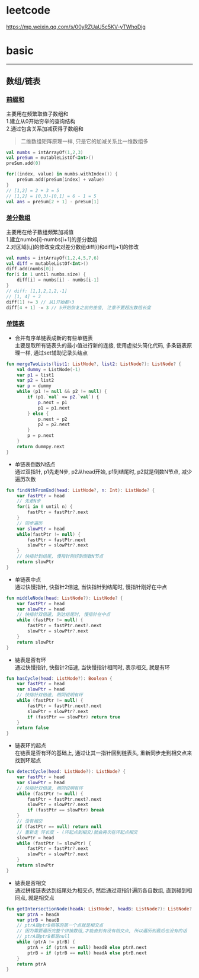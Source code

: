 # leetcode
<https://mp.weixin.qq.com/s/00yRZUaU5c5KV-yTWhoDig>

# basic
---
## 数组/链表
### [前缀和](https://mp.weixin.qq.com/s?__biz=MzAxODQxMDM0Mw==&mid=2247494095&idx=2&sn=19a2609f33eadbbda1f6b75e2298d931&scene=21#wechat_redirect)
主要用在频繁取值子数组和  
1.建立从0开始穷举的查询结构  
2.通过包含关系加减获得子数组和
> 二维数组矩阵原理一样, 只是它的加减关系比一维数组多
```kotlin
val numbs = intArrayOf(1,2,3)
val preSum = mutableListOf<Int>()
preSum.add(0)

for((index, value) in numbs.withIndex()) {
    preSum.add(preSum[index] + value)
}
// [1,2] = 2 + 3 = 5
// [1,2] = [0,3)-[0,1] = 6 - 1 = 5
val ans = preSum[2 + 1] - preSum[1]
```

### [差分数组](https://mp.weixin.qq.com/s?__biz=MzAxODQxMDM0Mw==&mid=2247494095&idx=3&sn=1f13cb4b49e6ff698d396220ad6c54f7&scene=21#wechat_redirect)
主要用在给子数组频繁加减值  
1.建立numbs\[i\]-numbs\[i+1\]的差分数组  
2.对区域\[i,j\]的修改变成对差分数组diff\[i\]和diff\[j+1\]的修改
```kotlin
val numbs = intArrayOf(1,2,4,5,7,6)
val diff = mutableListOf<Int>() 
diff.add(numbs[0])
for(i in 1 until numbs.size) {
    diff[i] = numbs[i] - numbs[i-1]
}
// diff: [1,1,2,1,2,-1]
// [1, 4] + 3
diff[1] += 3 // 从1开始都+3
diff[4 + 1] -= 3 // 5开始恢复之前的差值, 注意不要超出数组长度
```

### [单链表](https://mp.weixin.qq.com/s?__biz=MzAxODQxMDM0Mw==&mid=2247492022&idx=1&sn=35f6cb8ab60794f8f52338fab3e5cda5&scene=21#wechat_redirect)
* 合并有序单链表成新的有些单链表  
    主要是取所有链表头的最小值进行新的连接, 使用虚拟头简化代码, 多条链表原理一样, 通过set辅助记录头结点
```kotlin
fun mergeTwoLists(list1: ListNode?, list2: ListNode?): ListNode? {
    val dummy = ListNode(-1)
    var p1 = list1
    var p2 = list2
    var p = dummy
    while (p1 != null && p2 != null) {
        if (p1.`val` <= p2.`val`) {
            p.next = p1
            p1 = p1.next
        } else {
            p.next = p2
            p2 = p2.next
        }
        p = p.next
    } 
    return dummpy.next
}
```    
* 单链表倒数N结点  
    通过双指针, p1先走N步, p2从head开始, p1到结尾时, p2就是倒数N节点, 减少遍历次数
```kotlin
fun findNthFromEnd(head: ListNode?, n: Int): ListNode? {
    var fastPtr = head
    // 先走N步
    for(i in 0 until n) {
        fastPtr = fastPtr?.next
    }
    // 同步遍历
    var slowPtr = head
    while(fastPtr != null) {
        fastPtr = fastPtr.next
        slowPtr = slowPtr?.next
    }
    // 快指针到结尾, 慢指针刚好到倒数N节点
    return slowPtr
}
```    
* 单链表中点  
    通过快慢指针, 快指针2倍速, 当快指针到结尾时, 慢指针刚好在中点
```kotlin
fun middleNode(head: ListNode?): ListNode? {
    var fastPtr = head
    var slowPtr = head
    // 快指针双倍速, 到达结尾时, 慢指针在中点
    while (fastPtr != null) {
        fastPtr = fastPtr.next?.next
        slowPtr = slowPtr?.next
    }
    return slowPtr
}
```    
* 链表是否有环  
    通过快慢指针, 快指针2倍速, 当快慢指针相同时, 表示相交, 就是有环
```kotlin
fun hasCycle(head: ListNode?): Boolean {
    var fastPtr = head
    var slowPtr = head
    // 快指针双倍速, 相同说明有环
    while (fastPtr != null) {
        fastPtr = fastPtr.next?.next
        slowPtr = slowPtr?.next
        if (fastPtr == slowPtr) return true
    }
    return false
}
```    
* 链表环的起点  
    在链表是否有环的基础上, 通过让其一指针回到链表头, 重新同步走到相交点来找到环起点
```kotlin
fun detectCycle(head: ListNode?): ListNode? {
    var fastPtr = head
    var slowPtr = head
    // 快指针双倍速, 相同说明有环
    while (fastPtr != null) {
        fastPtr = fastPtr.next?.next
        slowPtr = slowPtr?.next
        if (fastPtr == slowPtr) break
    }
    // 没有相交
    if (fastPtr == null) return null
    // 重新走 环长度 - (环起点到相交)就会再次在环起点相交
    slowPtr = head
    while (fastPtr != slowPtr) {
        fastPtr = fastPtr?.next
        slowPtr = slowPtr?.next
    }
    return slowPtr
}
```    
* 链表是否相交  
    通过拼接链表达到结尾处为相交点, 然后通过双指针遍历各自数组, 直到碰到相同点, 就是相交点       
```kotlin
fun getIntersectionNode(headA: ListNode?, headB: ListNode?): ListNode? {
    var ptrA = headA
    var ptrB = headB
    // ptrA跟ptrB相等的第一个点就是相交点
    // 因为需要遍历完整个拼接数组,才能直到有没有相交点, 所以遍历到最后也没有的话
    // ptrA跟ptrB都是null
    while (ptrA != ptrB) {
        ptrA = if (ptrA == null) headB else ptrA.next
        ptrB = if (ptrB == null) headA else ptrB.next
    }
    return ptrA
}
```
